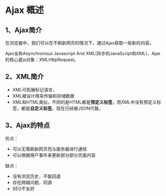 # Ajax 概述

## 1、Ajax简介

在浏览器中，我们可以在不刷新网页的情况下，通过Ajax获取一些新的内容。

Ajax全称Asynchronous Javascript And XML(异步的JavaScript和XML)，Ajax的核心是js对象：XMLHttpRequest。

## 2、XML简介

- XML可拓展标记语言，
- XML被设计用来传输和存储数据
- XML和HTML类似，不同的是HTML都是**预定义标签**，而XML中没有预定义标签，都是**自定义标签**。现在已经被JSON代替。

## 3、Ajax的特点

优点：

- 可以无需刷新网页而与服务器进行通信
- 可以根据用户事件来更新部分部分页面内容

缺点：

- 没有浏览历史，不能回退
- 存在跨越问题，同源
- SEO不友好
